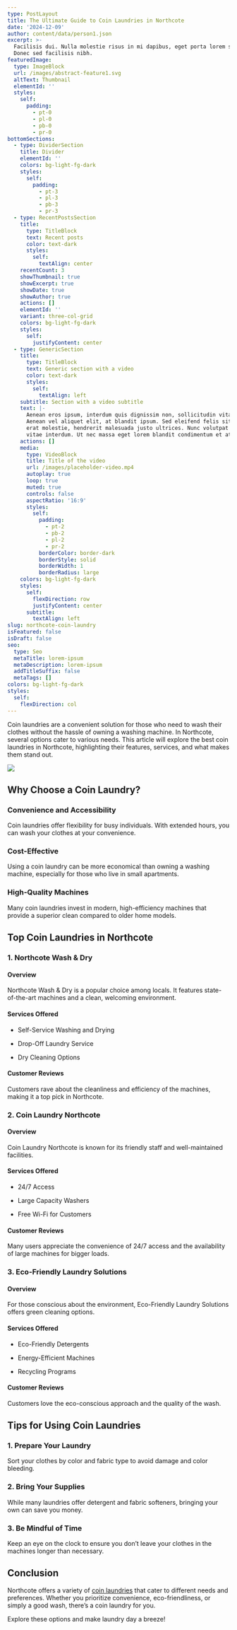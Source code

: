 ```yaml
---
type: PostLayout
title: The Ultimate Guide to Coin Laundries in Northcote
date: '2024-12-09'
author: content/data/person1.json
excerpt: >-
  Facilisis dui. Nulla molestie risus in mi dapibus, eget porta lorem semper.
  Donec sed facilisis nibh.
featuredImage:
  type: ImageBlock
  url: /images/abstract-feature1.svg
  altText: Thumbnail
  elementId: ''
  styles:
    self:
      padding:
        - pt-0
        - pl-0
        - pb-0
        - pr-0
bottomSections:
  - type: DividerSection
    title: Divider
    elementId: ''
    colors: bg-light-fg-dark
    styles:
      self:
        padding:
          - pt-3
          - pl-3
          - pb-3
          - pr-3
  - type: RecentPostsSection
    title:
      type: TitleBlock
      text: Recent posts
      color: text-dark
      styles:
        self:
          textAlign: center
    recentCount: 3
    showThumbnail: true
    showExcerpt: true
    showDate: true
    showAuthor: true
    actions: []
    elementId: ''
    variant: three-col-grid
    colors: bg-light-fg-dark
    styles:
      self:
        justifyContent: center
  - type: GenericSection
    title:
      type: TitleBlock
      text: Generic section with a video
      color: text-dark
      styles:
        self:
          textAlign: left
    subtitle: Section with a video subtitle
    text: |-
      Aenean eros ipsum, interdum quis dignissim non, sollicitudin vitae nisl.
      Aenean vel aliquet elit, at blandit ipsum. Sed eleifend felis sit amet
      erat molestie, hendrerit malesuada justo ultrices. Nunc volutpat at erat
      vitae interdum. Ut nec massa eget lorem blandit condimentum et at risus.
    actions: []
    media:
      type: VideoBlock
      title: Title of the video
      url: /images/placeholder-video.mp4
      autoplay: true
      loop: true
      muted: true
      controls: false
      aspectRatio: '16:9'
      styles:
        self:
          padding:
            - pt-2
            - pb-2
            - pl-2
            - pr-2
          borderColor: border-dark
          borderStyle: solid
          borderWidth: 1
          borderRadius: large
    colors: bg-light-fg-dark
    styles:
      self:
        flexDirection: row
        justifyContent: center
      subtitle:
        textAlign: left
slug: northcote-coin-laundry
isFeatured: false
isDraft: false
seo:
  type: Seo
  metaTitle: lorem-ipsum
  metaDescription: lorem-ipsum
  addTitleSuffix: false
  metaTags: []
colors: bg-light-fg-dark
styles:
  self:
    flexDirection: col
---
```



Coin laundries are a convenient solution for those who need to wash their clothes without the hassle of owning a washing machine. In Northcote, several options cater to various needs. This article will explore the best coin laundries in Northcote, highlighting their features, services, and what makes them stand out.



![](/images/northcote%20coin%20laundry.png)

## Why Choose a Coin Laundry?

### Convenience and Accessibility

Coin laundries offer flexibility for busy individuals. With extended hours, you can wash your clothes at your convenience.

### Cost-Effective

Using a coin laundry can be more economical than owning a washing machine, especially for those who live in small apartments.

### High-Quality Machines

Many coin laundries invest in modern, high-efficiency machines that provide a superior clean compared to older home models.

## Top Coin Laundries in Northcote

### 1. Northcote Wash & Dry

#### Overview

Northcote Wash & Dry is a popular choice among locals. It features state-of-the-art machines and a clean, welcoming environment.

#### Services Offered

*   Self-Service Washing and Drying

*   Drop-Off Laundry Service

*   Dry Cleaning Options

#### Customer Reviews

Customers rave about the cleanliness and efficiency of the machines, making it a top pick in Northcote.

### 2. Coin Laundry Northcote

#### Overview

Coin Laundry Northcote is known for its friendly staff and well-maintained facilities.

#### Services Offered

*   24/7 Access

*   Large Capacity Washers

*   Free Wi-Fi for Customers

#### Customer Reviews

Many users appreciate the convenience of 24/7 access and the availability of large machines for bigger loads.

### 3. Eco-Friendly Laundry Solutions

#### Overview

For those conscious about the environment, Eco-Friendly Laundry Solutions offers green cleaning options.

#### Services Offered

*   Eco-Friendly Detergents

*   Energy-Efficient Machines

*   Recycling Programs

#### Customer Reviews

Customers love the eco-conscious approach and the quality of the wash.

## Tips for Using Coin Laundries

### 1. Prepare Your Laundry

Sort your clothes by color and fabric type to avoid damage and color bleeding.

### 2. Bring Your Supplies

While many laundries offer detergent and fabric softeners, bringing your own can save you money.

### 3. Be Mindful of Time

Keep an eye on the clock to ensure you don’t leave your clothes in the machines longer than necessary.

## Conclusion

Northcote offers a variety of [coin laundries](https://ninaslaundry.com.au/) that cater to different needs and preferences. Whether you prioritize convenience, eco-friendliness, or simply a good wash, there’s a coin laundry for you.

Explore these options and make laundry day a breeze!
